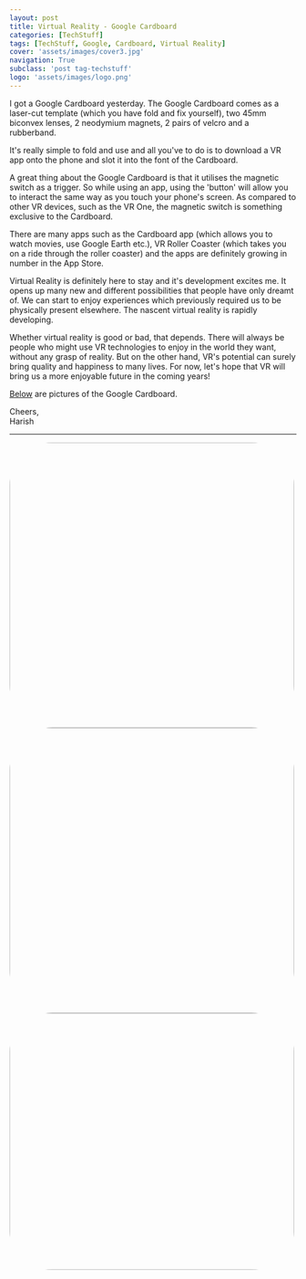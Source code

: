 ```yaml
---
layout: post
title: Virtual Reality - Google Cardboard
categories: [TechStuff]
tags: [TechStuff, Google, Cardboard, Virtual Reality]
cover: 'assets/images/cover3.jpg'
navigation: True
subclass: 'post tag-techstuff'
logo: 'assets/images/logo.png'
---
```


I got a Google Cardboard yesterday. The Google Cardboard comes as a laser-cut template (which you have fold and fix yourself), two 45mm biconvex lenses, 2 neodymium magnets, 2 pairs of velcro and a rubberband.

It's really simple to fold and use and all you've to do is to download a VR app onto the phone and slot it into the font of the Cardboard.

A great thing about the Google Cardboard is that it utilises the magnetic switch as a trigger. So while using an app, using the 'button' will allow you to interact the same way as you touch your phone's screen. As compared to other VR devices, such as the VR One, the magnetic switch is something exclusive to the Cardboard.

There are many apps such as the Cardboard app (which allows you to watch movies, use Google Earth etc.), VR Roller Coaster (which takes you on a ride through the roller coaster) and the apps are definitely growing in number in the App Store.

Virtual Reality is definitely here to stay and it's development excites me. It opens up many new and different possibilities that people have only dreamt of. We can start to enjoy experiences which previously required us to be physically present elsewhere. The nascent virtual reality is rapidly developing.

Whether virtual reality is good or bad, that depends. There will always be people who might use VR technologies to enjoy in the world they want, without any grasp of reality. But on the other hand, VR's potential can surely bring quality and happiness to many lives. For now, let's hope that VR will bring us a more enjoyable future in the coming years!

[Below](#images) are pictures of the Google Cardboard.

Cheers, <br>
Harish

<hr>
<div id="images">
<img class='cardboard' src='/blog/assets/GoogleCardboard/image2.jpeg'/>
<img class='cardboard' src='/blog/assets/GoogleCardboard/image3.jpeg'/>
<img class='cardboard' style="height:450px" src='/blog/assets/GoogleCardboard/image6.jpeg'/>
</div>


<style type="text/css">
	.cardboard{
		width: 500px;
		border-radius: 15%;
	}
